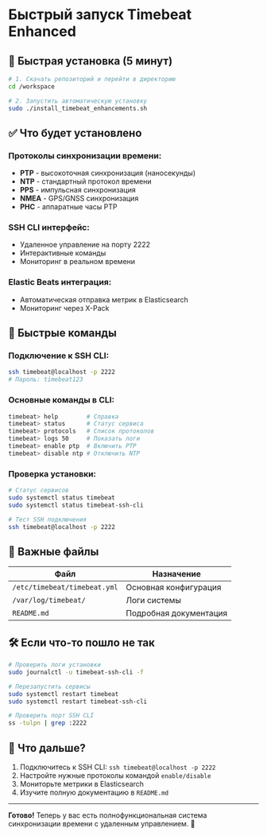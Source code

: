 # Быстрый запуск Timebeat Enhanced

## 🚀 Быстрая установка (5 минут)

```bash
# 1. Скачать репозиторий и перейти в директорию
cd /workspace

# 2. Запустить автоматическую установку
sudo ./install_timebeat_enhancements.sh
```

## ✅ Что будет установлено

### Протоколы синхронизации времени:
- **PTP** - высокоточная синхронизация (наносекунды)
- **NTP** - стандартный протокол времени 
- **PPS** - импульсная синхронизация
- **NMEA** - GPS/GNSS синхронизация  
- **PHC** - аппаратные часы PTP

### SSH CLI интерфейс:
- Удаленное управление на порту 2222
- Интерактивные команды
- Мониторинг в реальном времени

### Elastic Beats интеграция:
- Автоматическая отправка метрик в Elasticsearch
- Мониторинг через X-Pack

## 🔧 Быстрые команды

### Подключение к SSH CLI:
```bash
ssh timebeat@localhost -p 2222
# Пароль: timebeat123
```

### Основные команды в CLI:
```bash
timebeat> help        # Справка
timebeat> status      # Статус сервиса
timebeat> protocols   # Список протоколов
timebeat> logs 50     # Показать логи
timebeat> enable ptp  # Включить PTP
timebeat> disable ntp # Отключить NTP
```

### Проверка установки:
```bash
# Статус сервисов
sudo systemctl status timebeat
sudo systemctl status timebeat-ssh-cli

# Тест SSH подключения
ssh timebeat@localhost -p 2222
```

## 📁 Важные файлы

| Файл | Назначение |
|------|------------|
| `/etc/timebeat/timebeat.yml` | Основная конфигурация |
| `/var/log/timebeat/` | Логи системы |
| `README.md` | Подробная документация |

## 🛠 Если что-то пошло не так

```bash
# Проверить логи установки
sudo journalctl -u timebeat-ssh-cli -f

# Перезапустить сервисы
sudo systemctl restart timebeat
sudo systemctl restart timebeat-ssh-cli

# Проверить порт SSH CLI
ss -tulpn | grep :2222
```

## 🔗 Что дальше?

1. Подключитесь к SSH CLI: `ssh timebeat@localhost -p 2222`
2. Настройте нужные протоколы командой `enable/disable`
3. Мониторьте метрики в Elasticsearch
4. Изучите полную документацию в `README.md`

---
**Готово!** Теперь у вас есть полнофункциональная система синхронизации времени с удаленным управлением. 🎉